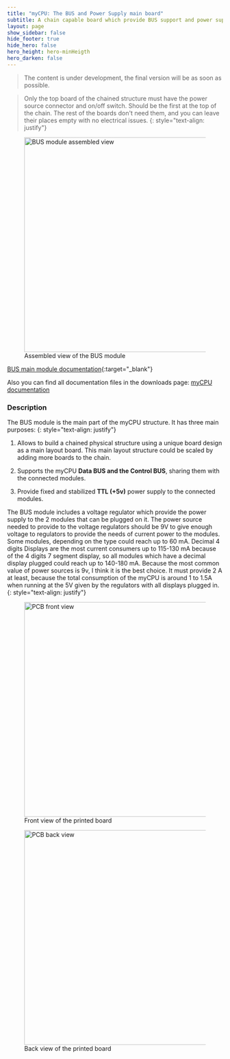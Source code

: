 ```yaml
---
title: "myCPU: The BUS and Power Supply main board"
subtitle: A chain capable board which provide BUS support and power supply to modules
layout: page
show_sidebar: false
hide_footer: true
hide_hero: false
hero_height: hero-minHeigth
hero_darken: false
---
```

> The content is under development, the final version will be as soon as possible.

> Only the top board of the chained structure must have the power source connector and on/off switch. Should be the first at the top of the chain. The rest of the boards don't need them, and you can leave their places empty with no electrical issues.
{: style="text-align: justify"}
<figure class="center">
    <img src="{{ site.baseurl }}/img/mycpu/modules/bus/bus_module_assembled_min.png" alt="BUS module assembled view" title="Assembled view of the BUS module" width="500px">
    <figcaption>Assembled view of the BUS module</figcaption>
</figure>

[BUS main module documentation](/downloads/technical/myCPU_BUS_module_full.pdf){:target="_blank"}

Also you can find all documentation files in the downloads page: [myCPU documentation](/pages/en/mycpu/downloads/technical_docs)

### Description
The BUS module is the main part of the myCPU structure. It has three main purposes:
{: style="text-align: justify"}

1. Allows to build a chained physical structure using a unique board design as a main layout board. This main layout structure could be scaled by adding more boards to the chain.


2. Supports the myCPU **Data BUS and the Control BUS**, sharing them with the connected modules.


3. Provide fixed and stabilized **TTL (+5v)** power supply to the connected modules.

The BUS module includes a voltage regulator which provide the power supply to the 2 modules that can be plugged on it. The power source needed to provide to the voltage regulators should be 9V to give enough voltage to regulators to provide the needs of current power to the modules. Some modules, depending on the type could reach up to 60 mA. Decimal 4 digits Displays are the most current consumers up to 115-130 mA because of the 4 digits 7 segment display, so all modules which have a decimal display plugged could reach up to 140-180 mA. Because the most common value of power sources is 9v, I think it is the best choice. It must provide 2 A at least, because the total consumption of the myCPU is around 1 to 1.5A when running at the 5V given by the regulators with all displays plugged in.
{: style="text-align: justify"}

<figure class="center">
    <img src="{{ site.baseurl }}/img/mycpu/modules/bus/bus_module_clear_front_min.png" alt="PCB front view" title="Front view of the printed board" width="500px">
    <figcaption>Front view of the printed board</figcaption>
</figure>
<figure class="center">
    <img src="{{ site.baseurl }}/img/mycpu/modules/bus/bus_module_clear_back_min.png" alt="PCB back view" title="Back view of the printed board" width="500px">
    <figcaption>Back view of the printed board</figcaption>
</figure>
